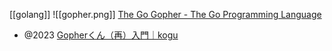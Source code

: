 [[golang]]
![[gopher.png]]
[The Go Gopher - The Go Programming Language](https://go.dev/blog/gopher)

- @2023 [Gopherくん（再）入門｜kogu](https://note.com/kogu_dev/n/ndd6c99479901)
